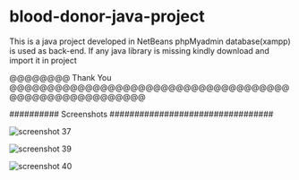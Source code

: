 # blood-donor-java-project
This is a java project developed in NetBeans
phpMyadmin database(xampp) is used as back-end.
If any java library is missing kindly download and import it in project





@@@@@@@@ Thank You @@@@@@@@@@@@@@@@@@@@@@@@@@@@@@@@@@@@@@@@@@@@@@@@@@@@@@@

########## Screenshots #################################

![screenshot 37](https://user-images.githubusercontent.com/34708590/43412738-c74a9200-944b-11e8-9574-eb0242e25e17.png)


![screenshot 39](https://user-images.githubusercontent.com/34708590/43412853-0ecd1eb8-944c-11e8-90a9-2ba7390d8ef1.png)


![screenshot 40](https://user-images.githubusercontent.com/34708590/43412998-69720f68-944c-11e8-9f83-d1bd32798c18.png)

